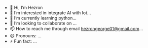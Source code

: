 - 👋 Hi, I’m Hezron
- 👀 I’m interested in integrate AI with Iot...
- 🌱 I’m currently learning python...
- 💞️ I’m looking to collaborate on ...
- 📫 How to reach me through email hezrongeorge01@gmail.com...
- 😄 Pronouns: ...
- ⚡ Fun fact: ...

<!---
Hezs02/Hezs02 is a ✨ special ✨ repository because its `README.md` (this file) appears on your GitHub profile.
You can click the Preview link to take a look at your changes.
--->

